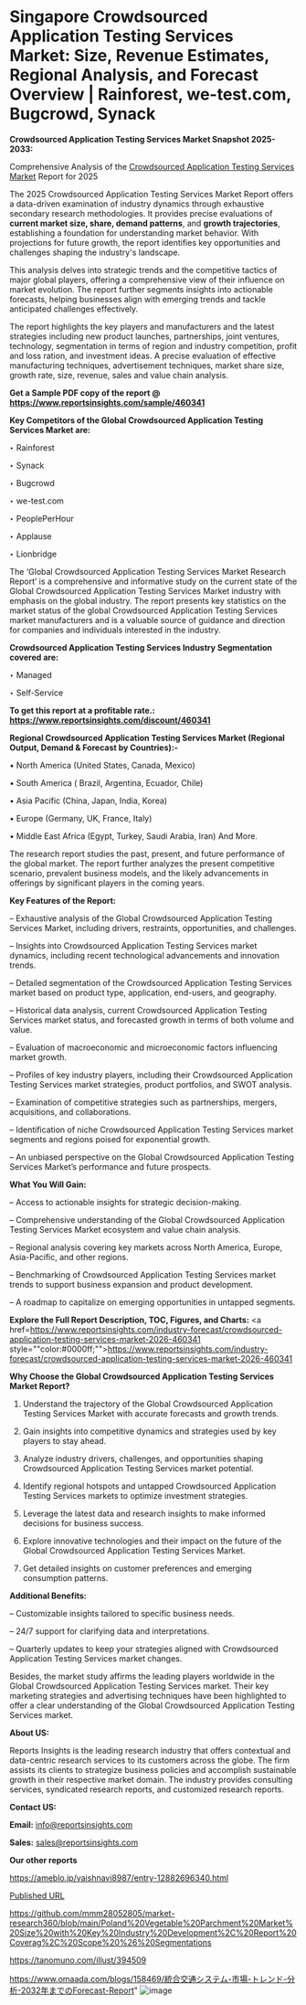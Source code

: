 # Singapore Crowdsourced Application Testing Services Market: Size, Revenue Estimates, Regional Analysis, and Forecast Overview | Rainforest, we-test.com, Bugcrowd, Synack

<strong>Crowdsourced Application Testing Services Market Snapshot 2025-2033:</strong>

Comprehensive Analysis of the <a href=https://www.reportsinsights.com/sample/460341>Crowdsourced Application Testing Services Market</a> Report for 2025

The 2025 Crowdsourced Application Testing Services Market Report offers a data-driven examination of industry dynamics through exhaustive secondary research methodologies. It provides precise evaluations of <strong>current market size, share, demand patterns</strong>, and <strong>growth trajectories</strong>, establishing a foundation for understanding market behavior. With projections for future growth, the report identifies key opportunities and challenges shaping the industry's landscape.

This analysis delves into strategic trends and the competitive tactics of major global players, offering a comprehensive view of their influence on market evolution. The report further segments insights into actionable forecasts, helping businesses align with emerging trends and tackle anticipated challenges effectively.

The report highlights the key players and manufacturers and the latest strategies including new product launches, partnerships, joint ventures, technology, segmentation in terms of region and industry competition, profit and loss ration, and investment ideas. A precise evaluation of effective manufacturing techniques, advertisement techniques, market share size, growth rate, size, revenue, sales and value chain analysis.

<strong>Get a Sample PDF copy of the report @ <a href=https://www.reportsinsights.com/sample/460341 style=color:#0000ff;>https://www.reportsinsights.com/sample/460341</a></strong>

<strong>Key Competitors of the Global Crowdsourced Application Testing Services Market are:</strong>

‣ Rainforest

‣ Synack

‣ Bugcrowd

‣ we-test.com

‣ PeoplePerHour

‣ Applause

‣ Lionbridge

The ‘Global Crowdsourced Application Testing Services Market Research Report’ is a comprehensive and informative study on the current state of the Global Crowdsourced Application Testing Services Market industry with emphasis on the global industry. The report presents key statistics on the market status of the global Crowdsourced Application Testing Services market manufacturers and is a valuable source of guidance and direction for companies and individuals interested in the industry.

<strong>Crowdsourced Application Testing Services Industry Segmentation covered are:</strong>

‣ Managed

‣ Self-Service

<strong>To get this report at a profitable rate.: <a href=https://www.reportsinsights.com/discount/460341 style=color:#0000ff;>https://www.reportsinsights.com/discount/460341</a></strong>

<strong>Regional Crowdsourced Application Testing Services Market (Regional Output, Demand &amp; Forecast by Countries):-</strong>

• North America (United States, Canada, Mexico)

• South America ( Brazil, Argentina, Ecuador, Chile)

• Asia Pacific (China, Japan, India, Korea)

• Europe (Germany, UK, France, Italy)

• Middle East Africa (Egypt, Turkey, Saudi Arabia, Iran) And More.

The research report studies the past, present, and future performance of the global market. The report further analyzes the present competitive scenario, prevalent business models, and the likely advancements in offerings by significant players in the coming years.

<strong>Key Features of the Report:</strong>

– Exhaustive analysis of the Global Crowdsourced Application Testing Services Market, including drivers, restraints, opportunities, and challenges.

– Insights into Crowdsourced Application Testing Services market dynamics, including recent technological advancements and innovation trends.

– Detailed segmentation of the Crowdsourced Application Testing Services market based on product type, application, end-users, and geography.

– Historical data analysis, current Crowdsourced Application Testing Services market status, and forecasted growth in terms of both volume and value.

– Evaluation of macroeconomic and microeconomic factors influencing market growth.

– Profiles of key industry players, including their Crowdsourced Application Testing Services market strategies, product portfolios, and SWOT analysis.

– Examination of competitive strategies such as partnerships, mergers, acquisitions, and collaborations.

– Identification of niche Crowdsourced Application Testing Services market segments and regions poised for exponential growth.

– An unbiased perspective on the Global Crowdsourced Application Testing Services Market’s performance and future prospects.

<strong>What You Will Gain:</strong>

– Access to actionable insights for strategic decision-making.

– Comprehensive understanding of the Global Crowdsourced Application Testing Services Market ecosystem and value chain analysis.

– Regional analysis covering key markets across North America, Europe, Asia-Pacific, and other regions.

– Benchmarking of Crowdsourced Application Testing Services market trends to support business expansion and product development.

– A roadmap to capitalize on emerging opportunities in untapped segments.

<strong>Explore the Full Report Description, TOC, Figures, and Charts:</strong>
<a href=https://www.reportsinsights.com/industry-forecast/crowdsourced-application-testing-services-market-2026-460341 style=""color:#0000ff;"">https://www.reportsinsights.com/industry-forecast/crowdsourced-application-testing-services-market-2026-460341</a>

<strong>Why Choose the Global Crowdsourced Application Testing Services Market Report?</strong>

1. Understand the trajectory of the Global Crowdsourced Application Testing Services Market with accurate forecasts and growth trends.

2. Gain insights into competitive dynamics and strategies used by key players to stay ahead.

3. Analyze industry drivers, challenges, and opportunities shaping Crowdsourced Application Testing Services market potential.

4. Identify regional hotspots and untapped Crowdsourced Application Testing Services markets to optimize investment strategies.

5. Leverage the latest data and research insights to make informed decisions for business success.

6. Explore innovative technologies and their impact on the future of the Global Crowdsourced Application Testing Services Market.

7. Get detailed insights on customer preferences and emerging consumption patterns.

<strong>Additional Benefits:</strong>

– Customizable insights tailored to specific business needs.

– 24/7 support for clarifying data and interpretations.

– Quarterly updates to keep your strategies aligned with Crowdsourced Application Testing Services market changes.

Besides, the market study affirms the leading players worldwide in the Global Crowdsourced Application Testing Services market. Their key marketing strategies and advertising techniques have been highlighted to offer a clear understanding of the Global Crowdsourced Application Testing Services market.

<strong><strong>About US</strong>:</strong>

Reports Insights is the leading research industry that offers contextual and data-centric research services to its customers across the globe. The firm assists its clients to strategize business policies and accomplish sustainable growth in their respective market domain. The industry provides consulting services, syndicated research reports, and customized research reports.

<strong>Contact US:</strong>

<p class=><b>Email:</b> <a href=mailto:info@reportsinsights.com>info@reportsinsights.com</a></p>
<p class=><b>Sales:</b> <a href=mailto:sales@reportsinsights.com>sales@reportsinsights.com</a></p>

<strong>Our other reports</strong>

<a href=https://ameblo.jp/vaishnavi8987/entry-12882696340.html>https://ameblo.jp/vaishnavi8987/entry-12882696340.html</a>

<a href=Published URL>Published URL</a>

<a href=https://github.com/mmm28052805/market-research360/blob/main/Poland%20Vegetable%20Parchment%20Market%20Size%20with%20Key%20Industry%20Development%2C%20Report%20Coverag%2C%20Scope%20%26%20Segmentations>https://github.com/mmm28052805/market-research360/blob/main/Poland%20Vegetable%20Parchment%20Market%20Size%20with%20Key%20Industry%20Development%2C%20Report%20Coverag%2C%20Scope%20%26%20Segmentations</a>

<a href=https://tanomuno.com/illust/394509>https://tanomuno.com/illust/394509</a>

<a href=https://www.omaada.com/blogs/158469/統合交通システム-市場-トレンド-分析-2032年までのForecast-Report>https://www.omaada.com/blogs/158469/統合交通システム-市場-トレンド-分析-2032年までのForecast-Report</a>"
![image](https://github.com/user-attachments/assets/01787e33-692f-4850-ac4c-51ac6bdda142)
